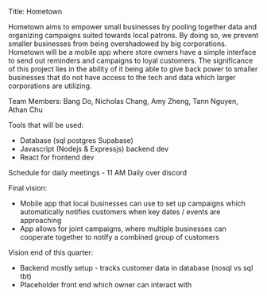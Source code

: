 Title: Hometown 


Hometown aims to empower small businesses by pooling together data and organizing campaigns suited towards local patrons. By doing so, we prevent smaller businesses from being overshadowed by big corporations. Hometown will be a mobile app where store owners have a simple interface to send out reminders and campaigns to loyal customers. The significance of this project lies in the ability of it being able to give back power to smaller businesses that do not have access to the tech and data which larger corporations are utilizing.

Team Members: Bang Do, Nicholas Chang, Amy Zheng, Tann Nguyen, Athan Chu


Tools that will be used:
- Database (sql postgres Supabase)
- Javascript (Nodejs & Expressjs) backend dev
- React for frontend dev


Schedule for daily meetings - 11 AM Daily over discord


Final vision: 
- Mobile app that local businesses can use to set up campaigns which automatically notifies customers when key dates / events are approaching
- App allows for joint campaigns, where multiple businesses can cooperate together to notify a combined group of customers


Vision end of this quarter: 
- Backend mostly setup - tracks customer data in database (nosql vs sql tbt) 
- Placeholder front end which owner can interact with
